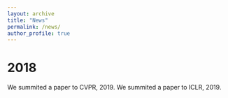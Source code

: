```yaml
---
layout: archive
title: "News"
permalink: /news/
author_profile: true
---
```

2018
=====
We summited a paper to CVPR, 2019.
We summited a paper to ICLR, 2019.
